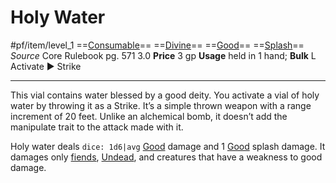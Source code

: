# Holy Water
#pf/item/level_1
==[Consumable](Consumable)== ==[Divine](../../Traits/Divine.md)== ==[Good](../../Traits/Good.md)== ==[Splash](Splash)==
*Source* Core Rulebook pg. 571 3.0
**Price** 3 gp
**Usage** held in 1 hand; **Bulk** L
Activate ► Strike

---
This vial contains water blessed by a good deity. You activate a vial of holy water by throwing it as a Strike. It’s a simple thrown weapon with a range increment of 20 feet. Unlike an alchemical bomb, it doesn’t add the manipulate trait to the attack made with it.

Holy water deals `dice: 1d6|avg` [Good](../../Traits/Good.md) damage and 1 [Good](../../Traits/Good.md) splash damage. It damages only [fiends](../../Traits/Fiend.md), [Undead](../../Traits/Undead.md), and creatures that have a weakness to good damage.
